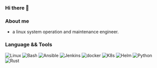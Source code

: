 ### Hi there 👋

<!--
**confucuis/confucuis** is a ✨ _special_ ✨ repository because its `README.md` (this file) appears on your GitHub profile.

Here are some ideas to get you started:

- 🔭 I’m currently working on ...
- 🌱 I’m currently learning ...
- 👯 I’m looking to collaborate on ...
- 🤔 I’m looking for help with ...
- 💬 Ask me about ...
- 📫 How to reach me: ...
- 😄 Pronouns: ...
- ⚡ Fun fact: ...
-->
### About me
- a linux system operation and maintenance engineer.
### Language && Tools
![Linux](https://img.shields.io/badge/Linux-14354C?logo=linux&logoColor=white)
![Bash](https://img.shields.io/badge/Bash-14354C?logo=shell&logoColor=white)
![Ansible](https://img.shields.io/badge/Ansible-14354C.svg?logo=ansible&logoColor=white)
![Jenkins](https://img.shields.io/badge/Jenkins-14354C?logo=Jenkins&logoColor=white)
![docker](https://img.shields.io/badge/Docker-14354C.svg?logo=docker&logoColor=white)
![K8s](https://img.shields.io/badge/Kubernetes-14354C.svg?logo=kubernetes&logoColor=white)
![Helm](https://img.shields.io/badge/Helm-14354C.svg?logo=helm&logoColor=white)
![Python](https://img.shields.io/badge/Python-14354C.svg?logo=python&logoColor=white)
![Rust](https://img.shields.io/badge/Rust-14354C.svg?logo=rust&logoColor=white)
<!--
### Language && Tools
![Linux](https://img.shields.io/badge/Linux-14354C?logo=linux&logoColor=white)
![Bash](https://img.shields.io/badge/Bash-14354C?logo=shell&logoColor=white)
![Python](https://img.shields.io/badge/Python-14354C.svg?logo=python&logoColor=white)
![Golang](https://img.shields.io/badge/Golang-14354C.svg?logo=go&logoColor=white)
![Jenkins](https://img.shields.io/badge/Jenkins-14354C?logo=Jenkins&logoColor=white?style=plastic)
![Docker](https://img.shields.io/badge/Docker-14354C.svg?logo=docker&logoColor=white)
![K8s](https://img.shields.io/badge/Kubernetes-14354C.svg?logo=kubernetes&logoColor=white)
![Ansible](https://img.shields.io/badge/Ansible-14354C.svg?logo=ansible&logoColor=white)
![VSCode](https://img.shields.io/badge/VSCode-14354C?logo=visual-studio-code&logoColor=white)
-->
